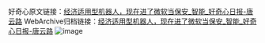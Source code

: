 好奇心原文链接：[经济适用型机器人，现在进了微软当保安_智能_好奇心日报-唐云路](https://www.qdaily.com/articles/3649.html)
WebArchive归档链接：[经济适用型机器人，现在进了微软当保安_智能_好奇心日报-唐云路](http://web.archive.org/web/20190623152650/https://www.qdaily.com/articles/3649.html)
![image](http://ww3.sinaimg.cn/large/007d5XDpgy1g3vcv6i3mij30u03evtvc)